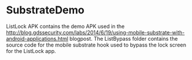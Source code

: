 SubstrateDemo
=============

ListLock APK contains the demo APK used in the http://blog.gdssecurity.com/labs/2014/6/19/using-mobile-substrate-with-android-applications.html blogpost. The ListBypass folder contains the source code for the mobile substrate hook used to bypass the lock screen for the ListLock app.
